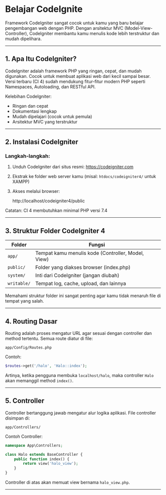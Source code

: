 # Belajar CodeIgnite

Framework CodeIgniter sangat cocok untuk kamu yang baru belajar pengembangan web dengan PHP. Dengan arsitektur MVC (Model-View-Controller), CodeIgniter membantu kamu menulis kode lebih terstruktur dan mudah dipelihara.

---

## 1. Apa Itu CodeIgniter?

CodeIgniter adalah framework PHP yang ringan, cepat, dan mudah digunakan. Cocok untuk membuat aplikasi web dari kecil sampai besar. Versi terbaru (CI 4) sudah mendukung fitur-fitur modern PHP seperti Namespaces, Autoloading, dan RESTful API.

Kelebihan CodeIgniter:
- Ringan dan cepat
- Dokumentasi lengkap
- Mudah dipelajari (cocok untuk pemula)
- Arsitektur MVC yang terstruktur

---

## 2. Instalasi CodeIgniter

### Langkah-langkah:
1. Unduh CodeIgniter dari situs resmi: https://codeigniter.com
2. Ekstrak ke folder web server kamu (misal: `htdocs/codeigniter4/` untuk XAMPP)
3. Akses melalui browser:
   
   http://localhost/codeigniter4/public

Catatan: CI 4 membutuhkan minimal PHP versi 7.4

---

## 3. Struktur Folder CodeIgniter 4

| Folder         | Fungsi                                                      |
|----------------|-------------------------------------------------------------|
| `app/`         | Tempat kamu menulis kode (Controller, Model, View)          |
| `public/`      | Folder yang diakses browser (index.php)                     |
| `system/`      | Inti dari CodeIgniter (jangan diubah)                       |
| `writable/`    | Tempat log, cache, upload, dan lainnya                      |

Memahami struktur folder ini sangat penting agar kamu tidak menaruh file di tempat yang salah.

---

## 4. Routing Dasar

Routing adalah proses mengatur URL agar sesuai dengan controller dan method tertentu.
Semua route diatur di file:

```
app/Config/Routes.php
```

Contoh:

```php
$routes->get('/halo', 'Halo::index');
```

Artinya, ketika pengguna membuka `localhost/halo`, maka controller `Halo` akan memanggil method `index()`.

---

## 5. Controller

Controller bertanggung jawab mengatur alur logika aplikasi.
File controller disimpan di:

```
app/Controllers/
```

Contoh Controller:

```php
namespace App\Controllers;

class Halo extends BaseController {
    public function index() {
        return view('halo_view');
    }
}
```

Controller di atas akan memuat view bernama `halo_view.php`.

---

